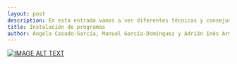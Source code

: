 ```yaml
---
layout: post
description: En esta entrada vamos a ver diferentes técnicas y consejos que nos permitirán mejorar nuestras búsquedas en Google.
title: Instalación de programas
author: Ángela Casado-García, Manuel García-Domínguez y Adrián Inés Armas
---
```


[![IMAGE ALT TEXT](http://img.youtube.com/vi/7d0iU_2TZZA/0.jpg)](http://www.youtube.com/watch?v=7d0iU_2TZZA "Búsquedas Google")
